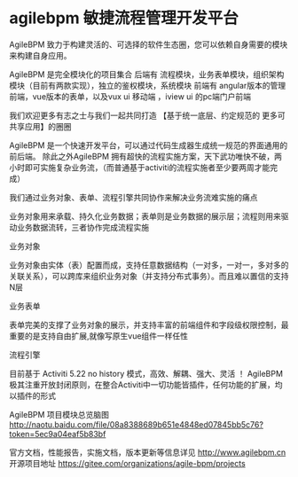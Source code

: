 # agilebpm 敏捷流程管理开发平台

AgileBPM 致力于构建灵活的、可选择的软件生态圈，您可以依赖自身需要的模块来构建自身应用。

AgileBPM 是完全模块化的项目集合
后端有 流程模块，业务表单模块，组织架构模块（目前有两款实现），独立的鉴权模块，系统模块
前端有 angular版本的管理前端，vue版本的表单，以及vux ui 移动端 ，iview ui 的pc端门户前端

我们欢迎更多有志之士与我们一起共同打造 【基于统一底层、约定规范的 更多可共享应用】的圈圈


AgileBPM 是一个快速开发平台，可以通过代码生成器生成统一规范的界面通用的前后端。
除此之外AgileBPM 拥有超快的流程实施方案，天下武功唯快不破，两小时即可实施复杂业务流，（而普通基于activiti的流程实施者至少要两周才能完成）

我们通过业务对象、表单、流程引擎共同协作来解决业务流难实施的痛点

业务对象用来承载、持久化业务数据；表单则是业务数据的展示层；流程则用来驱动业务数据流转，三者协作完成流程实施

业务对象

业务对象由实体（表）配置而成，支持任意数据结构（一对多，一对一，多对多的关联关系），可以跨库来组织业务对象（并支持分布式事务）。而且难以置信的支持N层

业务表单

表单完美的支撑了业务对象的展示，并支持丰富的前端组件和字段级权限控制，最重要的是支持自由扩展,就像写原生vue组件一样任性

流程引擎

目前基于 Activiti 5.22 no history 模式，高效、解耦、强大、灵活 ！ 
AgileBPM 极其注重开放封闭原则，在整合Activiti中一切功能皆插件，任何功能的扩展，均以插件的形式


AgileBPM 项目模块总览脑图
http://naotu.baidu.com/file/08a8388689b651e4848ed07845bb5c76?token=5ec9a04eaf5b83bf


官方文档，性能报告，实施文档，版本更新等信息详见 http://www.agilebpm.cn
开源项目地址 https://gitee.com/organizations/agile-bpm/projects
